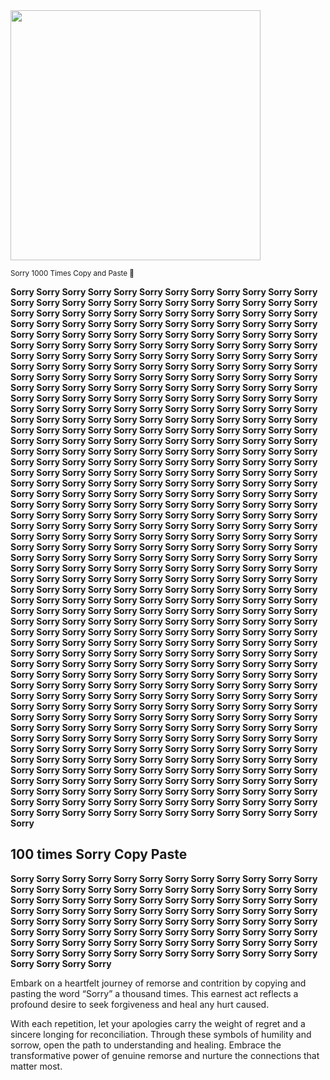 <img src="https://imgur.com/vHPP3gM" width="400" />  

<small>Sorry 1000 Times Copy and Paste 🙏</small>

**Sorry Sorry Sorry Sorry Sorry Sorry Sorry Sorry Sorry Sorry Sorry Sorry Sorry Sorry Sorry Sorry Sorry Sorry Sorry Sorry Sorry Sorry Sorry Sorry Sorry Sorry Sorry Sorry Sorry Sorry Sorry Sorry Sorry Sorry Sorry Sorry Sorry Sorry Sorry Sorry Sorry Sorry Sorry Sorry Sorry Sorry Sorry Sorry Sorry Sorry Sorry Sorry Sorry Sorry Sorry Sorry Sorry Sorry Sorry Sorry Sorry Sorry Sorry Sorry Sorry Sorry Sorry Sorry Sorry Sorry Sorry Sorry Sorry Sorry Sorry Sorry Sorry Sorry Sorry Sorry Sorry Sorry Sorry Sorry Sorry Sorry Sorry Sorry Sorry Sorry Sorry Sorry Sorry Sorry Sorry Sorry Sorry Sorry Sorry Sorry Sorry Sorry Sorry Sorry Sorry Sorry Sorry Sorry Sorry Sorry Sorry Sorry Sorry Sorry Sorry Sorry Sorry Sorry Sorry Sorry Sorry Sorry Sorry Sorry Sorry Sorry Sorry Sorry Sorry Sorry Sorry Sorry Sorry Sorry Sorry Sorry Sorry Sorry Sorry Sorry Sorry Sorry Sorry Sorry Sorry Sorry Sorry Sorry Sorry Sorry Sorry Sorry Sorry Sorry Sorry Sorry Sorry Sorry Sorry Sorry Sorry Sorry Sorry Sorry Sorry Sorry Sorry Sorry Sorry Sorry Sorry Sorry Sorry Sorry Sorry Sorry Sorry Sorry Sorry Sorry Sorry Sorry Sorry Sorry Sorry Sorry Sorry Sorry Sorry Sorry Sorry Sorry Sorry Sorry Sorry Sorry Sorry Sorry Sorry Sorry Sorry Sorry Sorry Sorry Sorry Sorry Sorry Sorry Sorry Sorry Sorry Sorry Sorry Sorry Sorry Sorry Sorry Sorry Sorry Sorry Sorry Sorry Sorry Sorry Sorry Sorry Sorry Sorry Sorry Sorry Sorry Sorry Sorry Sorry Sorry Sorry Sorry Sorry Sorry Sorry Sorry Sorry Sorry Sorry Sorry Sorry Sorry Sorry Sorry Sorry Sorry Sorry Sorry Sorry Sorry Sorry Sorry Sorry Sorry Sorry Sorry Sorry Sorry Sorry Sorry Sorry Sorry Sorry Sorry Sorry Sorry Sorry Sorry Sorry Sorry Sorry Sorry Sorry Sorry Sorry Sorry Sorry Sorry Sorry Sorry Sorry Sorry Sorry Sorry Sorry Sorry Sorry Sorry Sorry Sorry Sorry Sorry Sorry Sorry Sorry Sorry Sorry Sorry Sorry Sorry Sorry Sorry Sorry Sorry Sorry Sorry Sorry Sorry Sorry Sorry Sorry Sorry Sorry Sorry Sorry Sorry Sorry Sorry Sorry Sorry Sorry Sorry Sorry Sorry Sorry Sorry Sorry Sorry Sorry Sorry Sorry Sorry Sorry Sorry Sorry Sorry Sorry Sorry Sorry Sorry Sorry Sorry Sorry Sorry Sorry Sorry Sorry Sorry Sorry Sorry Sorry Sorry Sorry Sorry Sorry Sorry Sorry Sorry Sorry Sorry Sorry Sorry Sorry Sorry Sorry Sorry Sorry Sorry Sorry Sorry Sorry Sorry Sorry Sorry Sorry Sorry Sorry Sorry Sorry Sorry Sorry Sorry Sorry Sorry Sorry Sorry Sorry Sorry Sorry Sorry Sorry Sorry Sorry Sorry Sorry Sorry Sorry Sorry Sorry Sorry Sorry Sorry Sorry Sorry Sorry Sorry Sorry Sorry Sorry Sorry Sorry Sorry Sorry Sorry Sorry Sorry Sorry Sorry Sorry Sorry Sorry Sorry Sorry Sorry Sorry Sorry Sorry Sorry Sorry Sorry Sorry Sorry Sorry Sorry Sorry Sorry Sorry Sorry Sorry Sorry Sorry Sorry Sorry Sorry Sorry Sorry Sorry Sorry Sorry Sorry Sorry Sorry Sorry Sorry Sorry Sorry Sorry Sorry Sorry Sorry Sorry Sorry Sorry Sorry Sorry Sorry Sorry Sorry Sorry Sorry Sorry Sorry Sorry Sorry Sorry Sorry Sorry Sorry Sorry Sorry Sorry Sorry Sorry Sorry Sorry Sorry Sorry Sorry Sorry Sorry Sorry Sorry Sorry Sorry Sorry Sorry Sorry Sorry Sorry Sorry Sorry Sorry Sorry Sorry Sorry Sorry Sorry Sorry Sorry Sorry Sorry Sorry Sorry Sorry Sorry Sorry Sorry Sorry Sorry Sorry Sorry Sorry Sorry Sorry Sorry Sorry Sorry Sorry Sorry Sorry Sorry Sorry Sorry Sorry Sorry Sorry Sorry Sorry Sorry Sorry Sorry Sorry Sorry Sorry Sorry Sorry Sorry Sorry Sorry Sorry Sorry Sorry Sorry Sorry Sorry Sorry Sorry Sorry Sorry Sorry Sorry Sorry Sorry Sorry Sorry Sorry Sorry Sorry Sorry Sorry Sorry Sorry Sorry Sorry Sorry Sorry Sorry Sorry Sorry Sorry Sorry Sorry Sorry Sorry Sorry Sorry Sorry Sorry Sorry Sorry Sorry Sorry Sorry Sorry Sorry Sorry** 




## 100 times Sorry Copy Paste

**Sorry Sorry Sorry Sorry Sorry Sorry Sorry Sorry Sorry Sorry Sorry Sorry Sorry Sorry Sorry Sorry Sorry Sorry Sorry Sorry Sorry Sorry Sorry Sorry Sorry Sorry Sorry Sorry Sorry Sorry Sorry Sorry Sorry Sorry Sorry Sorry Sorry Sorry Sorry Sorry Sorry Sorry Sorry Sorry Sorry Sorry Sorry Sorry Sorry Sorry Sorry Sorry Sorry Sorry Sorry Sorry Sorry Sorry Sorry Sorry Sorry Sorry Sorry Sorry Sorry Sorry Sorry Sorry Sorry Sorry Sorry Sorry Sorry Sorry Sorry Sorry Sorry Sorry Sorry Sorry Sorry Sorry Sorry Sorry Sorry Sorry Sorry Sorry Sorry Sorry Sorry Sorry Sorry Sorry Sorry Sorry Sorry Sorry Sorry Sorry**


Embark on a heartfelt journey of remorse and contrition by copying and pasting the word “Sorry” a thousand times. This earnest act reflects a profound desire to seek forgiveness and heal any hurt caused.

With each repetition, let your apologies carry the weight of regret and a sincere longing for reconciliation. Through these symbols of humility and sorrow, open the path to understanding and healing. Embrace the transformative power of genuine remorse and nurture the connections that matter most.